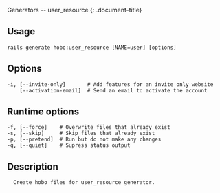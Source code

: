 Generators -- user\_resource
{: .document-title}


## Usage

    

    rails generate hobo:user_resource [NAME=user] [options]


## Options

    

    -i, [--invite-only]       # Add features for an invite only website
        [--activation-email]  # Send an email to activate the account


## Runtime options

    

    -f, [--force]    # Overwrite files that already exist
    -s, [--skip]     # Skip files that already exist
    -p, [--pretend]  # Run but do not make any changes
    -q, [--quiet]    # Supress status output


## Description

    

      Create hobo files for user_resource generator.
